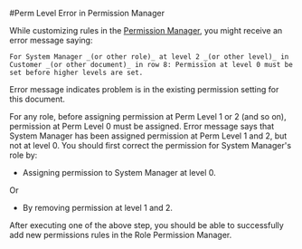 #Perm Level Error in Permission Manager

While customizing rules in the [Permission Manager](/docs/user/erpnext/user/manual/en/setting-up/users-and-permissions/role-based-permissions), you might receive an error message saying:

`For System Manager _(or other role)_ at level 2 _(or other level)_ in Customer _(or other document)_ in row 8: Permission at level 0 must be set before higher levels are set.`

Error message indicates problem is in the existing permission setting for this document.

For any role, before assigning permission at Perm Level 1 or 2 (and so on), permission at Perm Level 0 must be assigned. Error message says that System Manager has been assigned permission at Perm Level 1 and 2, but not at level 0. You should first correct the permission for System Manager's role by:

- Assigning permission to System Manager at level 0.

Or

- By removing permission at level 1 and 2.

After executing one of the above step, you should be able to successfully add new permissions rules in the Role Permission Manager.

<!-- markdown -->